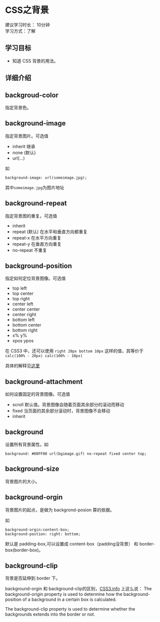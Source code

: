# CSS之背景
建议学习时长： 10分钟  
学习方式：了解  

## 学习目标
* 知道 CSS 背景的用法。

## 详细介绍
## backgroud-color
指定背景色。

## background-image
指定背景图片。可选值
* inherit 继承
* none (默认)
* url(...)

如
```
background-image: url(someimage.jpg);
```
其中`someimage.jpg`为图片地址

## background-repeat
指定背景图的重复。可选值
* inherit
* repeat (默认) 在水平和垂直方向都重复
* repeat-x 在水平方向重复
* repeat-y 在垂直方向重复
* no-repeat 不重复

## background-position
指定如何定位背景图像。可选值
* top left
* top center
* top right
* center left
* center center
* center right
* bottom left
* bottom center
* bottom right
* x% y%
* xpos ypos

在 CSS3 中，还可以使用 `right 20px bottom 10px` 这样的值，其等价于 `calc(100% - 20px) calc(100% - 10px)`

具体的解释见[这里](http://www.w3school.com.cn/cssref/pr_background-position.asp)

## background-attachment
如何设置固定的背景图像。可选值
* scroll 默认值。背景图像会随着页面其余部分的滚动而移动
* fixed 当页面的其余部分滚动时，背景图像不会移动
* inherit

## background
设置所有背景属性。如
```
background: #00FF00 url(bgimage.gif) no-repeat fixed center top;
```

## background-size
背景图片的大小。

## background-orgin
背景图片的起点，是做为 backgrond-posion 算的依据。

如
```
background-orgin:content-box;
background-postion: right: bottom;
```

默认是 padding-box,可以设置成 content-box（padding没背景） 和 border-box(border-box)。

## background-clip
背景是否延伸到 border 下。

background-orgin 和 background-clip的区别，[CSS3.info](http://www.css3.info/preview/background-origin-and-background-clip/) 上这么说：
The background-origin property is used to determine how the background-position of a background in a certain box is calculated.

The background-clip property is used to determine whether the backgrounds extends into the border or not.

